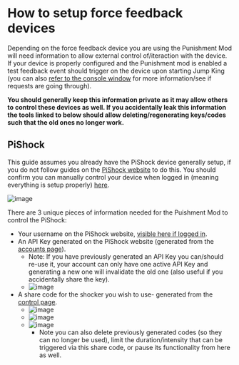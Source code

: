 # How to setup force feedback devices

Depending on the force feedback device you are using the Punishment Mod will need information to allow external control of/iteraction with the device.  
If your device is properly configured and the Punishment mod is enabled a test feedback event should trigger on the device upon starting Jump King (you can also [refer to the console window](https://github.com/zarradeth/JumpKing-TwitchRavens/assets/20621507/a183eb79-4e89-4c3c-82b0-a46f07106c27) for more information/see if requests are going through).

**You should generally keep this information private as it may allow others to control these devices as well. If you accidentally leak this information the tools linked to below should allow deleting/regenerating keys/codes such that the old ones no longer work.**

## PiShock

This guide assumes you already have the PiShock device generally setup, if you do not follow guides on the [PiShock website](https://pishock.com/) to do this. You should confirm you can manually control your device when logged in (meaning everything is setup properly) [here](https://pishock.com/#/control). 

![image](https://github.com/zarradeth/JumpKing-TwitchRavens/assets/20621507/72357a02-6814-463f-8d94-5fcb3e4be4ab)

There are 3 unique pieces of information needed for the Puishment Mod to control the PiShock:  
- Your username on the PiShock website, [visible here if logged in](https://pishock.com/#/account).
- An API Key generated on the PiShock website (generated from the [accounts page](https://pishock.com/#/account)).
  - Note: If you have previously generated an API Key you can/should re-use it, your account can only have one active API Key and generating a new one will invalidate the old one (also useful if you accidentally share the key).
  - ![image](https://github.com/zarradeth/JumpKing-TwitchRavens/assets/20621507/96b3b348-d707-47b6-8409-3e739340a1a8)
- A share code for the shocker you wish to use- generated from the [control page](https://pishock.com/#/control).
  - ![image](https://github.com/zarradeth/JumpKing-TwitchRavens/assets/20621507/d1f984cb-dbad-4c1b-8b9f-b76d726d0c05)
  - ![image](https://github.com/zarradeth/JumpKing-TwitchRavens/assets/20621507/ed0fddcf-c06f-4afd-a6cf-f3309fdd7e74)
  - ![image](https://github.com/zarradeth/JumpKing-TwitchRavens/assets/20621507/a25c74ac-eef6-48ec-ab6c-83fb81ffb288)
    - Note you can also delete previously generated codes (so they can no longer be used), limit the duration/intensity that can be triggered via this share code, or pause its functionality from here as well.


